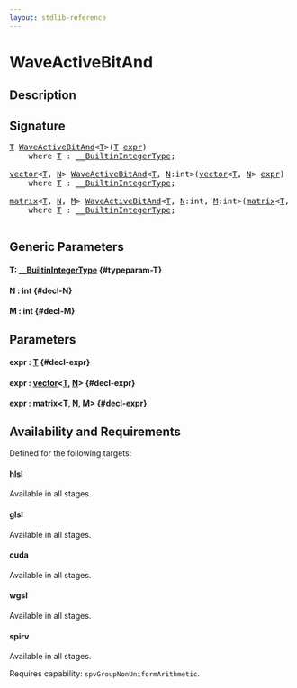 ```yaml
---
layout: stdlib-reference
---
```


# WaveActiveBitAnd

## Description





## Signature 

<pre>
<a href="/stdlib-reference/global-decls/waveactivebitand-04ad#typeparam-T" class="code_type">T</a> <a href="/stdlib-reference/global-decls/waveactivebitand-04ad">WaveActiveBitAnd</a>&lt;<a href="/stdlib-reference/global-decls/waveactivebitand-04ad#typeparam-T" class="code_type">T</a>&gt;(<a href="/stdlib-reference/global-decls/waveactivebitand-04ad#typeparam-T" class="code_type">T</a> <a href="/stdlib-reference/global-decls/waveactivebitand-04ad#decl-expr" class="code_param">expr</a>)
    <span class='code_keyword'>where</span> <a href="/stdlib-reference/global-decls/waveactivebitand-04ad#typeparam-T" class="code_type">T</a> : <a href="/stdlib-reference/interfaces/0_builtinintegertype-029g/index" class="code_type">__BuiltinIntegerType</a>;

<a href="/stdlib-reference/types/vector/index" class="code_type">vector</a>&lt;<a href="/stdlib-reference/global-decls/waveactivebitand-04ad#typeparam-T" class="code_type">T</a>, <a href="/stdlib-reference/global-decls/waveactivebitand-04ad#decl-N" class="code_var">N</a>&gt; <a href="/stdlib-reference/global-decls/waveactivebitand-04ad">WaveActiveBitAnd</a>&lt;<a href="/stdlib-reference/global-decls/waveactivebitand-04ad#typeparam-T" class="code_type">T</a>, <a href="/stdlib-reference/global-decls/waveactivebitand-04ad#decl-N" class="code_var">N</a>:<span class="code_keyword">int</span>&gt;(<a href="/stdlib-reference/types/vector/index" class="code_type">vector</a>&lt;<a href="/stdlib-reference/global-decls/waveactivebitand-04ad#typeparam-T" class="code_type">T</a>, <a href="/stdlib-reference/global-decls/waveactivebitand-04ad#decl-N" class="code_var">N</a>&gt; <a href="/stdlib-reference/global-decls/waveactivebitand-04ad#decl-expr" class="code_param">expr</a>)
    <span class='code_keyword'>where</span> <a href="/stdlib-reference/global-decls/waveactivebitand-04ad#typeparam-T" class="code_type">T</a> : <a href="/stdlib-reference/interfaces/0_builtinintegertype-029g/index" class="code_type">__BuiltinIntegerType</a>;

<a href="/stdlib-reference/types/matrix/index" class="code_type">matrix</a>&lt;<a href="/stdlib-reference/global-decls/waveactivebitand-04ad#typeparam-T" class="code_type">T</a>, <a href="/stdlib-reference/global-decls/waveactivebitand-04ad#decl-N" class="code_var">N</a>, <a href="/stdlib-reference/global-decls/waveactivebitand-04ad#decl-M" class="code_var">M</a>&gt; <a href="/stdlib-reference/global-decls/waveactivebitand-04ad">WaveActiveBitAnd</a>&lt;<a href="/stdlib-reference/global-decls/waveactivebitand-04ad#typeparam-T" class="code_type">T</a>, <a href="/stdlib-reference/global-decls/waveactivebitand-04ad#decl-N" class="code_var">N</a>:<span class="code_keyword">int</span>, <a href="/stdlib-reference/global-decls/waveactivebitand-04ad#decl-M" class="code_var">M</a>:<span class="code_keyword">int</span>&gt;(<a href="/stdlib-reference/types/matrix/index" class="code_type">matrix</a>&lt;<a href="/stdlib-reference/global-decls/waveactivebitand-04ad#typeparam-T" class="code_type">T</a>, <a href="/stdlib-reference/global-decls/waveactivebitand-04ad#decl-N" class="code_var">N</a>, <a href="/stdlib-reference/global-decls/waveactivebitand-04ad#decl-M" class="code_var">M</a>&gt; <a href="/stdlib-reference/global-decls/waveactivebitand-04ad#decl-expr" class="code_param">expr</a>)
    <span class='code_keyword'>where</span> <a href="/stdlib-reference/global-decls/waveactivebitand-04ad#typeparam-T" class="code_type">T</a> : <a href="/stdlib-reference/interfaces/0_builtinintegertype-029g/index" class="code_type">__BuiltinIntegerType</a>;

</pre>

## Generic Parameters

#### T: [\_\_BuiltinIntegerType](/stdlib-reference/interfaces/0_builtinintegertype-029g/index) {#typeparam-T}
#### N  : int {#decl-N}
#### M  : int {#decl-M}

## Parameters

#### expr  : [T](/stdlib-reference/global-decls/waveactivebitand-04ad#typeparam-T) {#decl-expr}
#### expr  : [vector](/stdlib-reference/types/vector/index)\<[T](/stdlib-reference/types/vector/index#typeparam-T), [N](/stdlib-reference/types/vector/index#decl-N)\> {#decl-expr}
#### expr  : [matrix](/stdlib-reference/types/matrix/index)\<[T](/stdlib-reference/types/matrix/t-0), [N](/stdlib-reference/types/matrix/index#decl-N), [M](/stdlib-reference/types/matrix/index#decl-M)\> {#decl-expr}

## Availability and Requirements

Defined for the following targets:

#### hlsl
Available in all stages.

#### glsl
Available in all stages.

#### cuda
Available in all stages.

#### wgsl
Available in all stages.

#### spirv
Available in all stages.

Requires capability: `spvGroupNonUniformArithmetic`.


